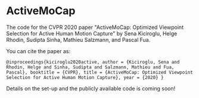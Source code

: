 # ActiveMoCap
The code for the CVPR 2020 paper "ActiveMoCap: Optimized Viewpoint Selection for Active Human Motion Capture" by Sena Kiciroglu, Helge Rhodin, Sudipta Sinha, Mathieu Salzmann, and Pascal Fua.

You can cite the paper as: 

`@inproceedings{kiciroglu2020active,
  author = {Kiciroglu, Sena and Rhodin, Helge and Sinha, Sudipta and Salzmann, Mathieu and Fua, Pascal},
  booktitle = {CVPR},
  title = {ActiveMoCap: Optimized Viewpoint Selection for Active Human Motion Capture},
  year = {2020}
}
`

Details on the set-up and the publicly available code is coming soon!
